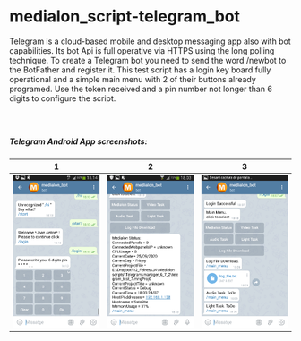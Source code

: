 # medialon_script-telegram_bot
Telegram is a cloud-based mobile and desktop messaging app also with bot capabilities. Its bot Api is full operative via HTTPS using the long polling technique. To create a Telegram bot you need to send the word   /newbot  to the BotFather and register it.   This test script has a login key board fully operational and a simple main menu with 2 of their buttons already programed. Use the token received and a pin number not longer than 6 digits to configure the script.

##### <br/>
##### Telegram Android App screenshots:

1                                    |  2                                    |  3
:----------------------------------------------:|:------------------------------------------------:|:-------------------------:
![Image of app1](screenshots/Screenshot_1.png)  |  ![Image of app1](screenshots/Screenshot_2.png)  |  ![Image of app3](screenshots/Screenshot_3.png)




